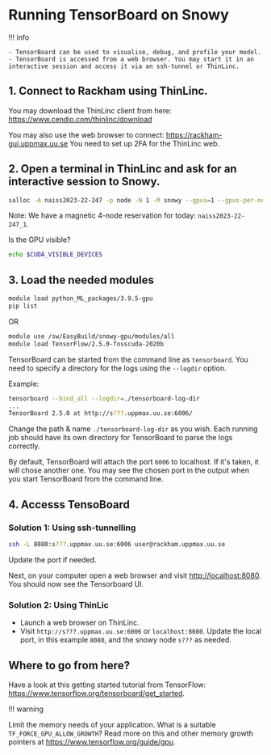 # Running TensorBoard on Snowy

!!! info

    - TensorBoard can be used to visualise, debug, and profile your model.
    - TensorBoard is accessed from a web browser. You may start it in an interactive session and access it via an ssh-tunnel or ThinLinc.

## 1. Connect to Rackham using ThinLinc.

You may download the ThinLinc client from here:
<https://www.cendio.com/thinlinc/download>

You may also use the web browser to connect:
<https://rackham-gui.uppmax.uu.se>
You need to set up 2FA for the ThinLinc web.

## 2. Open a terminal in ThinLinc and ask for an interactive session to Snowy.

```bash
salloc -A naiss2023-22-247 -p node -N 1 -M snowy --gpus=1 --gpus-per-node=1 -t 04:00:00
```

Note: We have a magnetic 4-node reservation for today: `naiss2023-22-247_1`.

Is the GPU visible?
```bash
echo $CUDA_VISIBLE_DEVICES
```

## 3. Load the needed modules

```bash
module load python_ML_packages/3.9.5-gpu
pip list
```
OR

```bash
module use /sw/EasyBuild/snowy-gpu/modules/all
module load TensorFlow/2.5.0-fosscuda-2020b
```

TensorBoard can be started from the command line as `tensorboard`. You need to specify a directory for the logs using the `--logdir` option.

Example:
```bash
tensorboard --bind_all --logdir=./tensorboard-log-dir
...
TensorBoard 2.5.0 at http://s???.uppmax.uu.se:6006/
```
Change the path & name `./tensorboard-log-dir` as you wish. Each running job should have its own directory for TensorBoard to parse the logs correctly.

By default, TensorBoard will attach the port `6006` to localhost. If it's taken, it will chose another one. You may see the chosen port in the output when you start TensorBoard from the command line.


## 4. Accesss TensoBoard

### Solution 1: Using ssh-tunnelling

```bash
ssh -L 8080:s???.uppmax.uu.se:6006 user@rackham.uppmax.uu.se
```
Update the port if needed.

Next, on your computer open a web browser and visit <http://localhost:8080>. You should now see the Tensorboard UI.


### Solution 2: Using ThinLic

- Launch a web browser on ThinLinc.
- Visit `http://s???.uppmax.uu.se:6006` or `localhost:8080`. Update the local port, in this example `8080`, and the snowy node `s???` as needed.

## Where to go from here?
Have a look at this getting started tutorial from TensorFlow: <https://www.tensorflow.org/tensorboard/get_started>.

!!! warning

Limit the memory needs of your application. What is a suitable `TF_FORCE_GPU_ALLOW_GROWTH`? Read more on this and other memory growth pointers at <https://www.tensorflow.org/guide/gpu>.


